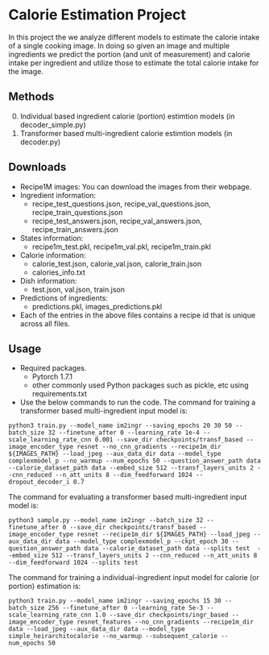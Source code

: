 
# Calorie Estimation Project
In this project the we analyze different models to estimate the calorie intake of a single cooking image. In doing so given an image and multiple ingredients we predict the portion (and unit of measurement) and calorie intake per ingredient and utilize those to estimate the total calorie intake for the image.

## Methods
0. Individual based ingredient calorie (portion) estimtion models (in decoder_simple.py)
1. Transformer based multi-ingredient calorie estimtion models (in decoder.py)

## Downloads
- Recipe1M images: You can download the images from their webpage.
- Ingredient information:
    - recipe_test_questions.json, recipe_val_questions.json, recipe_train_questions.json
    - recipe_test_answers.json, recipe_val_answers.json, recipe_train_answers.json
- States information:
    - recipe1m_test.pkl, recipe1m_val.pkl, recipe1m_train.pkl
- Calorie information:
    - calorie_test.json, calorie_val.json, calorie_train.json
    - calories_info.txt
- Dish information:
    - test.json, val.json, train.json
- Predictions of ingredients:
    - predictions.pkl, images_predictions.pkl
- Each of the entries in the above files contains a recipe id that is unique across all files.
## Usage
- Required packages.
  - Pytorch 1.7.1
  - other commonly used Python packages such as pickle, etc using requirements.txt
- Use the below commands to run the code.
The command for training a transformer based multi-ingredient input model is:
```
python3 train.py --model_name im2ingr --saving_epochs 20 30 50 --batch_size 32 --finetune_after 0 --learning_rate 1e-4 --scale_learning_rate_cnn 0.001 --save_dir checkpoints/transf_based --image_encoder_type resnet --no_cnn_gradients --recipe1m_dir ${IMAGES_PATH} --load_jpeg --aux_data_dir data --model_type complexmodel_p --no_warmup --num_epochs 50 --question_answer_path data --calorie_dataset_path data --embed_size 512 --transf_layers_units 2 --cnn_reduced --n_att_units 8 --dim_feedforward 1024 --dropout_decoder_i 0.7
```
The command for evaluating a transformer based multi-ingredient input model is:
```
python3 sample.py --model_name im2ingr --batch_size 32 --finetune_after 0 --save_dir checkpoints/transf_based --image_encoder_type resnet --recipe1m_dir ${IMAGES_PATH} --load_jpeg --aux_data_dir data --model_type complexmodel_p --ckpt_epoch 30 --question_answer_path data --calorie_dataset_path data --splits test  --embed_size 512 --transf_layers_units 2 --cnn_reduced --n_att_units 8 --dim_feedforward 1024 --splits test
```
The command for training a individual-ingredient input model for calorie (or portion) estimation is:
```
python3 train.py --model_name im2ingr --saving_epochs 15 30 --batch_size 256 --finetune_after 0 --learning_rate 5e-3 --scale_learning_rate_cnn 1.0 --save_dir checkpoints/ingr_based --image_encoder_type resnet_features --no_cnn_gradients --recipe1m_dir data --load_jpeg --aux_data_dir data --model_type simple_heirarchitocalorie --no_warmup --subsequent_calorie --num_epochs 50
```
